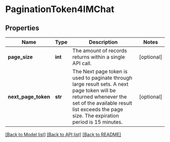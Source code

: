 # PaginationToken4IMChat

## Properties
Name | Type | Description | Notes
------------ | ------------- | ------------- | -------------
**page_size** | **int** | The amount of records returns within a single API call.  | [optional] 
**next_page_token** | **str** | The Next page token is used to paginate through large result sets. A next page token will be returned whenever the set of the available result list exceeds the page size. The expiration period is 15 minutes. | [optional] 

[[Back to Model list]](../README.md#documentation-for-models) [[Back to API list]](../README.md#documentation-for-api-endpoints) [[Back to README]](../README.md)

